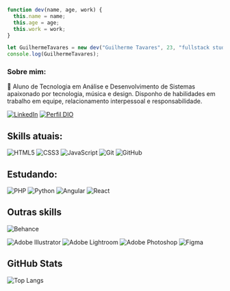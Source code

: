 ```javascript
function dev(name, age, work) {
  this.name = name;
  this.age = age;
  this.work = work;
}

let GuilhermeTavares = new dev("Guilherme Tavares", 23, "fullstack student");
console.log(GuilhermeTavares);
```

### Sobre mim:

<p>
   🌱 Aluno de Tecnologia em Análise e Desenvolvimento de Sistemas apaixonado por tecnologia, música e design. Disponho de habilidades em trabalho em equipe, relacionamento interpessoal e responsabilidade.

[![LinkedIn](https://img.shields.io/badge/LinkedIn-000?style=for-the-badge&logo=linkedin&logoColor=0E76A8)](https://www.linkedin.com/in/guilherme-tavares-de-souza-920779206/)
[![Perfil DIO](https://img.shields.io/badge/-Meu%20Perfil%20na%20DIO-000?style=for-the-badge)](https://web.dio.me/users/gui8311/?tab=achievements)

## Skills atuais:

![HTML5](https://img.shields.io/badge/HTML-000?style=for-the-badge&logo=html5&logoColor=30A3DC)
![CSS3](https://img.shields.io/badge/CSS3-000?style=for-the-badge&logo=css3&logoColor=E94D5F)
![JavaScript](https://img.shields.io/badge/JavaScript-000?style=for-the-badge&logo=javascript&logoColor=30A3DC)
![Git](https://img.shields.io/badge/Git-000?style=for-the-badge&logo=git&logoColor=E94D5F)
![GitHub](https://img.shields.io/badge/GitHub-000?style=for-the-badge&logo=github&logoColor=30A3DC)

## Estudando:

![PHP](https://img.shields.io/badge/php-000.svg?style=for-the-badge&logo=php&logoColor=30A3DC)
![Python](https://img.shields.io/badge/python-000?style=for-the-badge&logo=python&logoColor=E94D5F)
![Angular](https://img.shields.io/badge/angular-000.svg?style=for-the-badge&logo=angular&logoColor=30A3DC)
![React](https://img.shields.io/badge/react-000.svg?style=for-the-badge&logo=react&logoColor=E94D5F)

## Outras skills

![Behance](https://img.shields.io/badge/Behance-000?style=for-the-badge&logo=behance&logoColor=30A3DC)

![Adobe Illustrator](https://img.shields.io/badge/adobe%20illustrator-000.svg?style=for-the-badge&logo=adobe%20illustrator&logoColor=30A3DC)
![Adobe Lightroom](https://img.shields.io/badge/Adobe%20Lightroom-000.svg?style=for-the-badge&logo=Adobe%20Lightroom&logoColor=E94D5F)
![Adobe Photoshop](https://img.shields.io/badge/adobe%20photoshop-000.svg?style=for-the-badge&logo=adobe%20photoshop&logoColor=30A3DC)
![Figma](https://img.shields.io/badge/figma-000.svg?style=for-the-badge&logo=figma&logoColor=E94D5F)

## GitHub Stats

![Top Langs](https://github-readme-stats-git-masterrstaa-rickstaa.vercel.app/api/top-langs/?username=GuiiTavares&layout=compact&bg_color=000&border_color=30A1DC&title_color=E94D5F&text_color=FFF)
